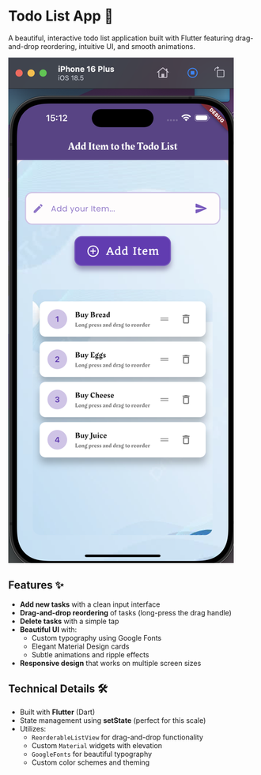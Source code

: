 # Todo List App 📝

A beautiful, interactive todo list application built with Flutter featuring drag-and-drop reordering, intuitive UI, and smooth animations.

![App Screenshot](https://github.com/AakrishLama/ToDo_List/blob/main/app.png?raw=true) 

## Features ✨

- **Add new tasks** with a clean input interface
- **Drag-and-drop reordering** of tasks (long-press the drag handle)
- **Delete tasks** with a simple tap
- **Beautiful UI** with:
  - Custom typography using Google Fonts
  - Elegant Material Design cards
  - Subtle animations and ripple effects
- **Responsive design** that works on multiple screen sizes

## Technical Details 🛠️

- Built with **Flutter** (Dart)
- State management using **setState** (perfect for this scale)
- Utilizes:
  - `ReorderableListView` for drag-and-drop functionality
  - Custom `Material` widgets with elevation
  - `GoogleFonts` for beautiful typography
  - Custom color schemes and theming

